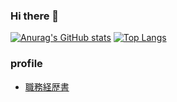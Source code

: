 ### Hi there 👋

[![Anurag's GitHub stats](https://github-readme-stats.vercel.app/api?username=sokorahen-szk)](https://github.com/anuraghazra/github-readme-stats)
[![Top Langs](https://github-readme-stats.vercel.app/api/top-langs/?username=sokorahen-szk&layout=compact)](https://github.com/anuraghazra/github-readme-stats)

### profile
- [職務経歴書](https://github.com/sokorahen-szk/sokorahen-szk/blob/main/%E8%81%B7%E5%8B%99%E7%B5%8C%E6%AD%B4%E6%9B%B8.md)

